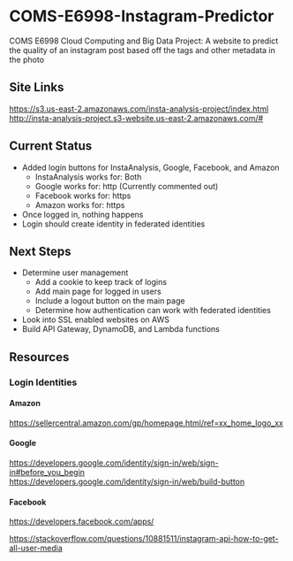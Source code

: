 # COMS-E6998-Instagram-Predictor
COMS E6998 Cloud Computing and Big Data Project: A website to predict the quality of an instagram post based off the tags and other metadata in the photo

## Site Links
https://s3.us-east-2.amazonaws.com/insta-analysis-project/index.html </br>
http://insta-analysis-project.s3-website.us-east-2.amazonaws.com/#

## Current Status
* Added login buttons for InstaAnalysis, Google, Facebook, and Amazon
  * InstaAnalysis works for: Both
  * Google works for: http  (Currently commented out)
  * Facebook works for: https
  * Amazon works for: https
* Once logged in, nothing happens
* Login should create identity in federated identities

## Next Steps
* Determine user management
  * Add a cookie to keep track of logins
  * Add main page for logged in users
  * Include a logout button on the main page
  * Determine how authentication can work with federated identities
* Look into SSL enabled websites on AWS
* Build API Gateway, DynamoDB, and Lambda functions

## Resources
### Login Identities
#### Amazon
https://sellercentral.amazon.com/gp/homepage.html/ref=xx_home_logo_xx </br>
#### Google
https://developers.google.com/identity/sign-in/web/sign-in#before_you_begin </br>
https://developers.google.com/identity/sign-in/web/build-button </br>
#### Facebook
https://developers.facebook.com/apps/ </br>


https://stackoverflow.com/questions/10881511/instagram-api-how-to-get-all-user-media
